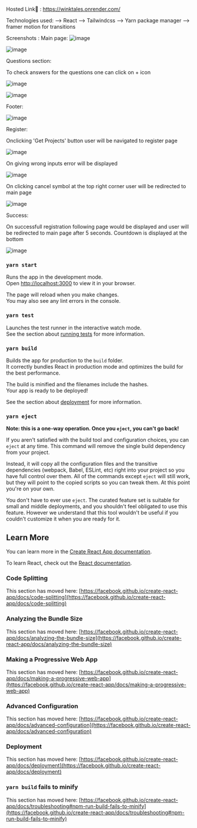 
Hosted Link🔗 : https://winktales.onrender.com/

Technologies used:
--> React
--> Tailwindcss
--> Yarn package manager
--> framer motion for transitions

Screenshots : 
Main page: 
![image](https://github.com/prakashbist28/winktales/assets/113052349/338b62ab-dc47-4cf9-9e93-7b38f6631d4b)

![image](https://github.com/prakashbist28/winktales/assets/113052349/7d6d20f7-636a-4525-bd62-7ed1e7d20c0a)



Questions section:

To check answers for the questions one can click on + icon

![image](https://github.com/prakashbist28/winktales/assets/113052349/6cb66dfa-c286-4519-a09c-f7abd8bd0c7f)

![image](https://github.com/prakashbist28/winktales/assets/113052349/14fc1662-1db4-4ea2-9493-a183fb6115f9)



Footer:

![image](https://github.com/prakashbist28/winktales/assets/113052349/e378d817-915b-4f3b-9dc5-e2ae650902bd)


Register: 

Onclicking 'Get Projects' button user will be navigated to register page 

![image](https://github.com/prakashbist28/winktales/assets/113052349/fd9ea527-670f-4eb8-a7c6-b92a06c812c6)

On giving wrong inputs error will be displayed

![image](https://github.com/prakashbist28/winktales/assets/113052349/2d1a1a2d-e4c6-43a5-8ef8-57304360e34f)

On clicking cancel symbol at the top right corner user will be redirected to main page

![image](https://github.com/prakashbist28/winktales/assets/113052349/9f83708e-5872-4acf-82f1-2613b9226c5d)



Success: 

On successfull registration following page would be displayed and user will be redirected to main page after 5 seconds. Countdown is displayed at the bottom

![image](https://github.com/prakashbist28/winktales/assets/113052349/04edde03-a74e-41c4-bb38-6d2135a02809)









### `yarn start`

Runs the app in the development mode.\
Open [http://localhost:3000](http://localhost:3000) to view it in your browser.

The page will reload when you make changes.\
You may also see any lint errors in the console.

### `yarn test`

Launches the test runner in the interactive watch mode.\
See the section about [running tests](https://facebook.github.io/create-react-app/docs/running-tests) for more information.

### `yarn build`

Builds the app for production to the `build` folder.\
It correctly bundles React in production mode and optimizes the build for the best performance.

The build is minified and the filenames include the hashes.\
Your app is ready to be deployed!

See the section about [deployment](https://facebook.github.io/create-react-app/docs/deployment) for more information.

### `yarn eject`

**Note: this is a one-way operation. Once you `eject`, you can't go back!**

If you aren't satisfied with the build tool and configuration choices, you can `eject` at any time. This command will remove the single build dependency from your project.

Instead, it will copy all the configuration files and the transitive dependencies (webpack, Babel, ESLint, etc) right into your project so you have full control over them. All of the commands except `eject` will still work, but they will point to the copied scripts so you can tweak them. At this point you're on your own.

You don't have to ever use `eject`. The curated feature set is suitable for small and middle deployments, and you shouldn't feel obligated to use this feature. However we understand that this tool wouldn't be useful if you couldn't customize it when you are ready for it.

## Learn More

You can learn more in the [Create React App documentation](https://facebook.github.io/create-react-app/docs/getting-started).

To learn React, check out the [React documentation](https://reactjs.org/).

### Code Splitting

This section has moved here: [https://facebook.github.io/create-react-app/docs/code-splitting](https://facebook.github.io/create-react-app/docs/code-splitting)

### Analyzing the Bundle Size

This section has moved here: [https://facebook.github.io/create-react-app/docs/analyzing-the-bundle-size](https://facebook.github.io/create-react-app/docs/analyzing-the-bundle-size)

### Making a Progressive Web App

This section has moved here: [https://facebook.github.io/create-react-app/docs/making-a-progressive-web-app](https://facebook.github.io/create-react-app/docs/making-a-progressive-web-app)

### Advanced Configuration

This section has moved here: [https://facebook.github.io/create-react-app/docs/advanced-configuration](https://facebook.github.io/create-react-app/docs/advanced-configuration)

### Deployment

This section has moved here: [https://facebook.github.io/create-react-app/docs/deployment](https://facebook.github.io/create-react-app/docs/deployment)

### `yarn build` fails to minify

This section has moved here: [https://facebook.github.io/create-react-app/docs/troubleshooting#npm-run-build-fails-to-minify](https://facebook.github.io/create-react-app/docs/troubleshooting#npm-run-build-fails-to-minify)
